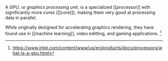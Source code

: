 A *GPU*, or *graphics processing unit*, is a specialized [[processor]] with significantly more cores ([[core]]), making them very good at processing data in parallel. 

While originally designed for accelerating graphics rendering, they have found use in [[machine learning]], video editting, and gaming applications. [^1]

[^1]: https://www.intel.com/content/www/us/en/products/docs/processors/what-is-a-gpu.html
